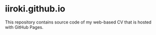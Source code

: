 # iiroki.github.io

This repository contains source code of my web-based CV that is hosted with GitHub Pages.
